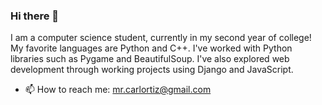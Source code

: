 ### Hi there 👋

I am a computer science student, currently in my second year of college! My favorite languages are Python and C++. I've worked with Python libraries such as Pygame and BeautifulSoup. I've also explored web development through working projects using Django and JavaScript.

- 📫 How to reach me: mr.carlortiz@gmail.com

<!--
**carlortiz/carlortiz** is a ✨ _special_ ✨ repository because its `README.md` (this file) appears on your GitHub profile.

Here are some ideas to get you started:

- 🔭 I’m currently working on ...
- 🌱 I’m currently learning ...
- 👯 I’m looking to collaborate on ...
- 🤔 I’m looking for help with ...
- 💬 Ask me about ...
- 📫 How to reach me: ...
- 😄 Pronouns: ...
- ⚡ Fun fact: ...
-->
